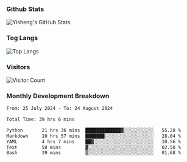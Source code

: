 ### Github Stats
![Yisheng's GitHub Stats](https://github-readme-stats-9qabuvhk1-gongyisheng.vercel.app/api?username=gongyisheng&count_private=true&show_icons=true)
### Tog Langs
![Top Langs](https://github-readme-stats-9qabuvhk1-gongyisheng.vercel.app/api/top-langs/?username=gongyisheng&layout=compact)
### Visitors
![Visitor Count](https://profile-counter.glitch.me/gongyisheng/count.svg)
### Monthly Development Breakdown
<!--START_SECTION:waka-->

```txt
From: 25 July 2024 - To: 24 August 2024

Total Time: 39 hrs 6 mins

Python       21 hrs 36 mins  █████████████▓░░░░░░░░░░░   55.28 %
Markdown     10 hrs 57 mins  ███████░░░░░░░░░░░░░░░░░░   28.04 %
YAML         4 hrs 7 mins    ██▓░░░░░░░░░░░░░░░░░░░░░░   10.56 %
Text         58 mins         ▓░░░░░░░░░░░░░░░░░░░░░░░░   02.50 %
Bash         39 mins         ▒░░░░░░░░░░░░░░░░░░░░░░░░   01.68 %
```

<!--END_SECTION:waka-->
